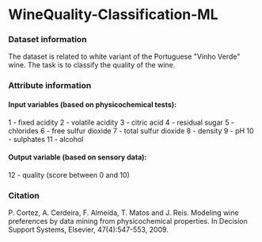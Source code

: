 # WineQuality-Classification-ML

### Dataset information

The dataset is related to white variant of the Portuguese "Vinho Verde" wine. The task is to classify the quality of the wine.

### Attribute information

#### Input variables (based on physicochemical tests):
1 - fixed acidity
2 - volatile acidity
3 - citric acid
4 - residual sugar
5 - chlorides
6 - free sulfur dioxide
7 - total sulfur dioxide
8 - density
9 - pH
10 - sulphates
11 - alcohol

#### Output variable (based on sensory data):
12 - quality (score between 0 and 10)

### Citation

P. Cortez, A. Cerdeira, F. Almeida, T. Matos and J. Reis.
Modeling wine preferences by data mining from physicochemical properties. In Decision Support Systems, Elsevier, 47(4):547-553, 2009.
